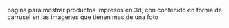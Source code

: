 pagina para mostrar productos impresos en 3d, con contenido en forma de carrusel en las imagenes que tienen mas de una foto

